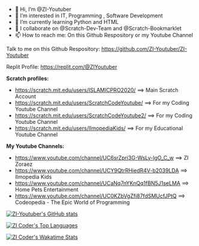 - 👋 Hi, I’m @ZI-Youtuber
- 👀 I’m interested in IT, Programming , Software Development
- 🌱 I’m currently learning Python and HTML
- 💞️ I collaborate on @Scratch-Dev-Team and @Scratch-Bookmarklet
- 📫 How to reach me: On this Github Respository or my Youtube Channel

Talk to me on this Github Respository: https://github.com/ZI-Youtuber/ZI-Youtuber

Replit Profile: https://replit.com/@ZIYoutuber

**Scratch profiles:**

- https://scratch.mit.edu/users/ISLAMICPRO2020/ ==> Main Scratch Account
- https://scratch.mit.edu/users/ScratchCodeYoutube/ ==> For my Coding Youtube Channel
- https://scratch.mit.edu/users/ScratchCodeYoutube2/ ==> For my Coding Youtube Channel
- https://scratch.mit.edu/users/IlmopediaKids/ ==> For my Educational Youtube Channel


**My Youtube Channels:**

- https://www.youtube.com/channel/UC6srZpri3G-WsLy-lgO_C_w ==> ZI Zoraez
- https://www.youtube.com/channel/UCY9QtrRHiedR4V-b2039LDA  ==> Ilmopedia Kids
- https://www.youtube.com/channel/UCaNq7nYKnQq1fBN5J1seLMA ==> Home Pets Entertainment
- https://www.youtube.com/channel/UC0KZbVgZfi87fdSMUcfJPtQ ==> Codeopedia - The Epic World of Programming



[![ZI-Youtuber's GitHub stats](https://github-readme-stats.vercel.app/api?username=ZI-Youtuber&theme=tokyonight)](https://github.com/anuraghazra/github-readme-stats)


[![ZI Coder's Top Languages](https://github-readme-stats.vercel.app/api/top-langs/?username=ZI-Youtuber&langs_count=8&theme=radical)](https://github.com/anuraghazra/github-readme-stats)


[![ZI Coder's Wakatime Stats](https://github-readme-stats.vercel.app/api/wakatime?username=ZI-Youtuber)](https://github.com/anuraghazra/github-readme-stats)







<!---
ZI-Youtuber/ZI-Youtuber is a ✨ special ✨ repository because its `README.md` (this file) appears on your GitHub profile.
You can click the Preview link to take a look at your changes.
---
